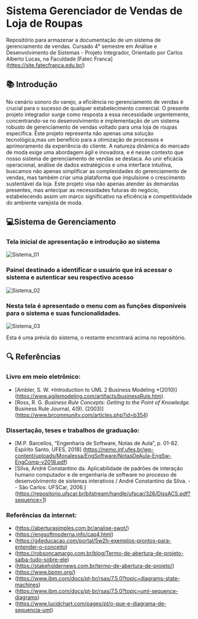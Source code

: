 # Sistema Gerenciador de Vendas de Loja de Roupas

Repositório para armazenar a documentação de um sistema de gerenciamento de vendas. Cursado 4° semestre em Análise e Desenvolvimento de Sistemas - Projeto Integrador, Orientado por Carlos Alberto Lucas, na Faculdade [Fatec Franca] (https://site.fatecfranca.edu.br/) 

## 📚 Introdução
No cenário sonoro do varejo, a eficiência no gerenciamento de vendas é crucial para o sucesso de qualquer estabelecimento comercial. O presente projeto integrador surge como resposta a essa necessidade urgentemente, concentrando-se no desenvolvimento e implementação de um sistema robusto de gerenciamento de vendas voltado para uma loja de roupas específica. Este projeto representa não apenas uma solução tecnológica,mas um benefício para a otimização de processos e aprimoramento da experiência do cliente. A natureza dinâmica do mercado de moda exige uma abordagem ágil e inovadora, e é nesse contexto que nosso sistema de gerenciamento de vendas se destaca. Ao unir eficácia operacional, análise de dados estratégicos e uma interface intuitiva, buscamos não apenas simplificar as complexidades do gerenciamento de vendas, mas também criar uma plataforma que impulsione o crescimento sustentável da loja. Este projeto visa não apenas atender às demandas presentes, mas antecipar as necessidades futuras do negócio, estabelecendo assim um marco significativo na eficiência e competitividade do ambiente varejista de moda.

## 💻Sistema de Gerenciamento
### Tela inicial de apresentação e introdução ao sistema
![Sistema_01](https://github.com/DalilaBueno/Sistema_Gerenciamento/assets/111694209/0e52b05d-d3a5-44fd-98fa-ee022f0aa9f9)

### Painel destinado a identificar o usuário que irá acessar o sistema e autenticar seu respectivo acesso

![Sistema_02](https://github.com/DalilaBueno/Sistema_Gerenciamento/assets/111694209/9a30e83b-009d-4da1-b46b-64604613fadb)

### Nesta tela é apresentado o menu com as funções disponíveis para o sistema e suas funcionalidades.  
![Sistema_03](https://github.com/DalilaBueno/Sistema_Gerenciamento/assets/111694209/6481ce80-0e31-4e4b-834a-9be83d1b1e6e)

Esta é uma prévia do sistema, o restante encontrará acima no repositório.

## 🔍 Referências
### Livro em meio eletrônico:
- [Ambler, S. W. *Introduction to UML 2 Business Modeling *(2010)] (https://www.agilemodeling.com/artifacts/businessRule.htm).
- [Ross, R. G. *Business Rule Concepts: Getting to the Point of Knowledge.* Business Rule Journal, 4(9). (2003)] (https://www.brcommunity.com/articles.php?id=b354)

### Dissertação, teses e trabalhos de graduação:
- [M.P. Barcellos, “Engenharia de Software, Notas de Aula”, p. 01-82. Espírito Santo, UFES, 2018] (https://nemo.inf.ufes.br/wp-content/uploads/Monalessa/EngSoftware/NotasDeAula-EngSw-EngComp-v2018.pdf)
- [Silva, André Constantino da. Aplicabilidade de padrões de interação humano computador e de engenharia de software no processo de desenvolvimento de sistemas interativos / André Constantino da Silva. -- São Carlos: UFSCar, 2006.] (https://repositorio.ufscar.br/bitstream/handle/ufscar/326/DissACS.pdf?sequence=1)
  
### Referências da internet: 
- (https://aberturasimples.com.br/analise-swot/)
- (https://engsoftmoderna.info/cap4.html)
- (https://g4educacao.com/portal/5w2h-exemplos-prontos-para-entender-o-conceito)
- (https://robsoncamargo.com.br/blog/Termo-de-abertura-de-projeto-saiba-tudo-sobre-ele)
- (https://stakeholdernews.com.br/termo-de-abertura-de-projeto/)
- (https://www.bpmn.org/)
- (https://www.ibm.com/docs/pt-br/rsas/7.5.0?topic=diagrams-state-machines)
- (https://www.ibm.com/docs/pt-br/rsas/7.5.0?topic=uml-sequence-diagrams)
- (https://www.lucidchart.com/pages/pt/o-que-e-diagrama-de-sequencia-uml)





